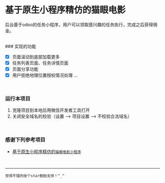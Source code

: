 # 基于原生小程序精仿的猫眼电影

后台基于odoo的任务小程序，用户可以领取感兴趣的任务执行，完成之后获得佣金。

<br/>
### 实现的功能

- [x] 页面滚动到底部加载更多
- [x] 任务列表页面、任务详情页面
- [x] 页面分享功能
- [x] 用户拒绝地理位置授权情况处理
	...
<br/>

### 运行本项目
1. 克隆项目到本地后用微信开发者工具打开
2. 关闭安全域名的校验（设置 --> 项目设置 --> 不校验合法域名）
<br/>


### 感谢下列参考项目

- [基于原生小程序精仿的`猫眼电影小程序`](https://github.com/zhangZhiHao1996/weapp-movie-master)

<br/>

<hr/>

`觉得不错的给个star鼓励支持！^_^`







